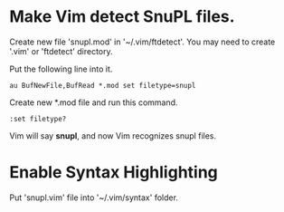 # Make Vim detect SnuPL files.		
		
Create new file 'snupl.mod' in '~/.vim/ftdetect'. You may need to create '.vim' or 'ftdetect' directory.		
		
Put the following line into it.		
		
    au BufNewFile,BufRead *.mod set filetype=snupl		
	
Create new *.mod file and run this command.		
		
    :set filetype?		
		
Vim will say __snupl__, and now Vim recognizes snupl files.		
		
		
# Enable Syntax Highlighting		
		
Put 'snupl.vim' file into '~/.vim/syntax' folder.
